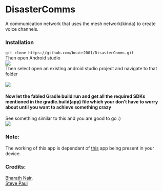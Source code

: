 # DisasterComms
A communication network that uses the mesh network(kinda) to create voice channels.
### Installation 
```git clone https://github.com/bnair2001/DisasterComms.git```<br />
Then open Android studio <br />
![](https://raw.githubusercontent.com/bnair2001/DisasterComms/master/Screenshot%202019-08-12%20at%202.57.07%20PM.png) <br />
Then select open an existing android studio project and navigate to that folder<br />
<br />
![](https://raw.githubusercontent.com/bnair2001/DisasterComms/master/Screenshot%202019-08-12%20at%202.57.28%20PM.png) <br />
#### Now let the fabled Gradle build run and get all the required SDKs mentioned in the gradle.build(app) file which your don't have to worry about until you want to achieve something crazy <br />

See something similar to this and you are good to go :) <br />
![](https://raw.githubusercontent.com/bnair2001/DisasterComms/master/Screenshot%202019-08-12%20at%203.38.43%20PM.png) <br /> 

### Note:
The working of this app is dependant of [this](https://apkpure.com/netshare-no-root-tethering/kha.prog.mikrotik) app being present in your device.

### Credits:
[Bharath Nair](https://github.com/bnair2001), <br />
[Steve Paul](https://github.com/ST2-EV)

